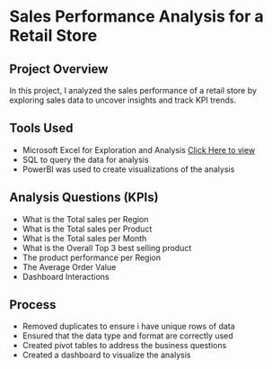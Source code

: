 # Sales Performance Analysis for a Retail Store



## Project Overview
In this project, I analyzed the sales performance of a retail store by exploring sales data to uncover insights and track KPI trends.


## Tools Used
- Microsoft Excel for Exploration and Analysis [Click Here to view](https://universityoflagos-my.sharepoint.com/:x:/g/personal/210904532_live_unilag_edu_ng/ER1gFM69MpBFpvkJ1RF-AYIBAGRjTR1xy_OyawFDWyy8VA?e=wqBFC6)
-  SQL to query the data for analysis 
- PowerBI was used to create visualizations of the analysis


## Analysis Questions (KPIs)
- What is the Total sales per Region
- What is the Total sales per Product
- What is the Total sales per Month
- What is the Overall Top 3 best selling product
- The product performance per Region
- The Average Order Value
- Dashboard Interactions


## Process
- Removed duplicates to ensure i have unique rows of data
- Ensured that the data type and format are correctly used
- Created pivot tables to address the business questions
- Created a dashboard to visualize the analysis


